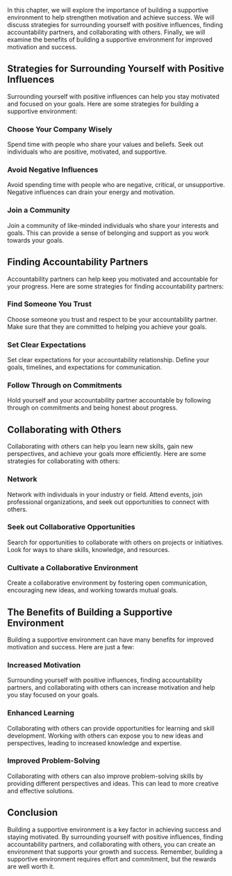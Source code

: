 
In this chapter, we will explore the importance of building a supportive environment to help strengthen motivation and achieve success. We will discuss strategies for surrounding yourself with positive influences, finding accountability partners, and collaborating with others. Finally, we will examine the benefits of building a supportive environment for improved motivation and success.

Strategies for Surrounding Yourself with Positive Influences
------------------------------------------------------------

Surrounding yourself with positive influences can help you stay motivated and focused on your goals. Here are some strategies for building a supportive environment:

### Choose Your Company Wisely

Spend time with people who share your values and beliefs. Seek out individuals who are positive, motivated, and supportive.

### Avoid Negative Influences

Avoid spending time with people who are negative, critical, or unsupportive. Negative influences can drain your energy and motivation.

### Join a Community

Join a community of like-minded individuals who share your interests and goals. This can provide a sense of belonging and support as you work towards your goals.

Finding Accountability Partners
-------------------------------

Accountability partners can help keep you motivated and accountable for your progress. Here are some strategies for finding accountability partners:

### Find Someone You Trust

Choose someone you trust and respect to be your accountability partner. Make sure that they are committed to helping you achieve your goals.

### Set Clear Expectations

Set clear expectations for your accountability relationship. Define your goals, timelines, and expectations for communication.

### Follow Through on Commitments

Hold yourself and your accountability partner accountable by following through on commitments and being honest about progress.

Collaborating with Others
-------------------------

Collaborating with others can help you learn new skills, gain new perspectives, and achieve your goals more efficiently. Here are some strategies for collaborating with others:

### Network

Network with individuals in your industry or field. Attend events, join professional organizations, and seek out opportunities to connect with others.

### Seek out Collaborative Opportunities

Search for opportunities to collaborate with others on projects or initiatives. Look for ways to share skills, knowledge, and resources.

### Cultivate a Collaborative Environment

Create a collaborative environment by fostering open communication, encouraging new ideas, and working towards mutual goals.

The Benefits of Building a Supportive Environment
-------------------------------------------------

Building a supportive environment can have many benefits for improved motivation and success. Here are just a few:

### Increased Motivation

Surrounding yourself with positive influences, finding accountability partners, and collaborating with others can increase motivation and help you stay focused on your goals.

### Enhanced Learning

Collaborating with others can provide opportunities for learning and skill development. Working with others can expose you to new ideas and perspectives, leading to increased knowledge and expertise.

### Improved Problem-Solving

Collaborating with others can also improve problem-solving skills by providing different perspectives and ideas. This can lead to more creative and effective solutions.

Conclusion
----------

Building a supportive environment is a key factor in achieving success and staying motivated. By surrounding yourself with positive influences, finding accountability partners, and collaborating with others, you can create an environment that supports your growth and success. Remember, building a supportive environment requires effort and commitment, but the rewards are well worth it.
